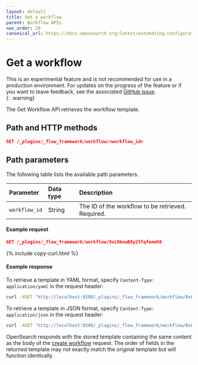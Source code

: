 ```yaml
---
layout: default
title: Get a workflow
parent: Workflow APIs
nav_order: 20
canonical_url: https://docs.opensearch.org/latest/automating-configurations/api/get-workflow/
---
```


# Get a workflow

This is an experimental feature and is not recommended for use in a production environment. For updates on the progress of the feature or if you want to leave feedback, see the associated [GitHub issue](https://github.com/opensearch-project/flow-framework/issues/475).    
{: .warning}

The Get Workflow API retrieves the workflow template.   

## Path and HTTP methods

```json
GET /_plugins/_flow_framework/workflow/<workflow_id>
```

## Path parameters

The following table lists the available path parameters. 

| Parameter | Data type | Description |
| :--- | :--- | :--- |
| `workflow_id` | String | The ID of the workflow to be retrieved. Required. |

#### Example request

```json
GET /_plugins/_flow_framework/workflow/8xL8bowB8y25Tqfenm50
```
{% include copy-curl.html %}

#### Example response

To retrieve a template in YAML format, specify `Content-Type: application/yaml` in the request header:

```bash
curl -XGET "http://localhost:9200/_plugins/_flow_framework/workflow/8xL8bowB8y25Tqfenm50" -H 'Content-Type: application/yaml'
```

To retrieve a template in JSON format, specify `Content-Type: application/json` in the request header:

```bash
curl -XGET "http://localhost:9200/_plugins/_flow_framework/workflow/8xL8bowB8y25Tqfenm50" -H 'Content-Type: application/json'
```

OpenSearch responds with the stored template containing the same content as the body of the [create workflow]({{site.url}}{{site.baseurl}}/automating-configurations/api/create-workflow/) request. The order of fields in the returned template may not exactly match the original template but will function identically.